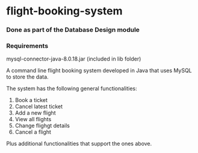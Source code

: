 # flight-booking-system
### Done as part of the Database Design module

### Requirements
mysql-connector-java-8.0.18.jar (included in lib folder)

A command line flight booking system developed in Java that uses MySQL to store the data.

The system has the following general functionalities:

  1. Book a ticket
  2. Cancel latest ticket
  3. Add a new flight
  4. View all flights
  5. Change flighgt details
  6. Cancel a flight

Plus additional functionalities that support the ones above.
